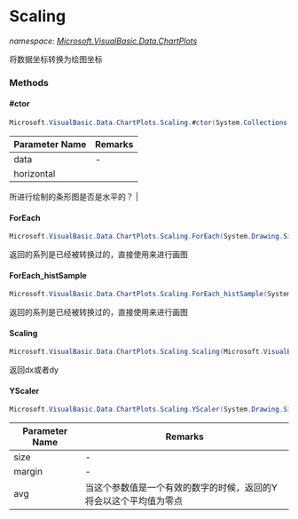 ﻿# Scaling
_namespace: [Microsoft.VisualBasic.Data.ChartPlots](./index.md)_

将数据坐标转换为绘图坐标



### Methods

#### #ctor
```csharp
Microsoft.VisualBasic.Data.ChartPlots.Scaling.#ctor(System.Collections.Generic.IEnumerable{System.Double},System.Boolean)
```


|Parameter Name|Remarks|
|--------------|-------|
|data|-|
|horizontal|
 所进行绘制的条形图是否是水平的？
 |


#### ForEach
```csharp
Microsoft.VisualBasic.Data.ChartPlots.Scaling.ForEach(System.Drawing.Size,System.Drawing.Size)
```
返回的系列是已经被转换过的，直接使用来进行画图

#### ForEach_histSample
```csharp
Microsoft.VisualBasic.Data.ChartPlots.Scaling.ForEach_histSample(System.Drawing.Size,System.Drawing.Size)
```
返回的系列是已经被转换过的，直接使用来进行画图

#### Scaling
```csharp
Microsoft.VisualBasic.Data.ChartPlots.Scaling.Scaling(Microsoft.VisualBasic.Data.ChartPlots.Histogram.HistogramGroup,System.Func{Microsoft.VisualBasic.Data.ChartPlots.Histogram.HistogramData,System.Single[]},System.Single@,System.Boolean)
```
返回dx或者dy

#### YScaler
```csharp
Microsoft.VisualBasic.Data.ChartPlots.Scaling.YScaler(System.Drawing.Size,System.Drawing.Size,System.Double)
```


|Parameter Name|Remarks|
|--------------|-------|
|size|-|
|margin|-|
|avg|当这个参数值是一个有效的数字的时候，返回的Y将会以这个平均值为零点|



